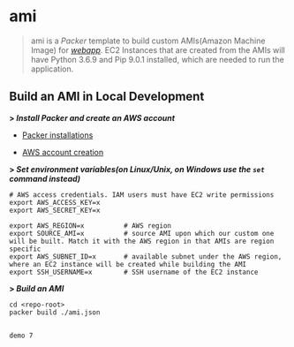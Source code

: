 # ami

> ami is a *Packer* template to build custom AMIs(Amazon Machine Image) for *[webapp](https://github.com/gaoxiaob-fall2020/webapp.git)*. EC2 Instances that are created from the AMIs will have Python 3.6.9 and Pip 9.0.1 installed, which are needed to run the application. 

## Build an AMI in Local Development

**> *Install Packer and create an AWS account***
* [Packer installations](https://learn.hashicorp.com/tutorials/packer/getting-started-install?in=packer/getting-started)

* [AWS account creation](https://aws.amazon.com/free/?all-free-tier.sort-by=item.additionalFields.SortRank&all-free-tier.sort-order=asc)

**> *Set environment variables(on Linux/Unix, on Windows use the <code>set</code> command instead)***
  
    # AWS access credentials. IAM users must have EC2 write permissions
    export AWS_ACCESS_KEY=x      
    export AWS_SECRET_KEY=x
    
    export AWS_REGION=x          # AWS region
    export SOURCE_AMI=x          # source AMI upon which our custom one will be built. Match it with the AWS region in that AMIs are region specific
    export AWS_SUBNET_ID=x       # available subnet under the AWS region, where an EC2 instance will be created while building the AMI
    export SSH_USERNAME=x        # SSH username of the EC2 instance
    

**> *Build an AMI***

    cd <repo-root>
    packer build ./ami.json
   
    
    demo 7
